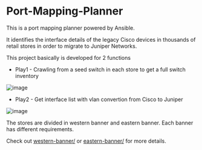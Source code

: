 # Port-Mapping-Planner

This is a port mapping planner powered by Ansible.

It identifies the interface details of the legacy Cisco devices in thousands of retail stores in order to migrate to Juniper Networks.

This project basically is developed for 2 functions
* Play1 - Crawling from a seed switch in each store to get a full switch inventory

![image](https://github.com/jackytsuiaa/port-mapping-planner/assets/98607668/2f74ade4-d218-4915-aff9-491c00980f21)

* Play2 - Get interface list with vlan convertion from Cisco to Juniper

![image](https://github.com/jackytsuiaa/port-mapping-planner/assets/98607668/8d0f7887-94a0-454a-bb65-2c4e26e8ff3e)

The stores are divided in western banner and eastern banner. Each banner has different requirements.

Check out [western-banner/](western-banner/) or [eastern-banner/](eastern-banner/) for more details.

